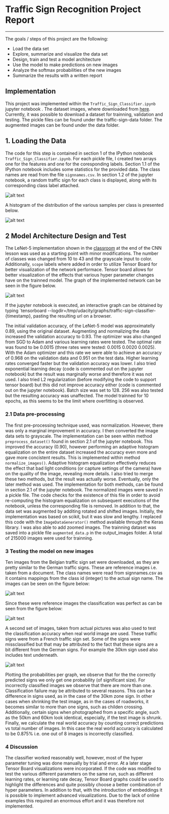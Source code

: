 # Traffic Sign Recognition Project Report

---
The goals / steps of this project are the following:

* Load the data set
* Explore, summarize and visualize the data set
* Design, train and test a model architecture
* Use the model to make predictions on new images
* Analyze the softmax probabilities of the new images
* Summarize the results with a written report

[//]: # (Image References)

[image1]: ./output_images/test_img_thumb.png "Thumbnails of trainning Images"
[image2]: ./output_images/class_freq.png "Class frequency count"
[image3]: ./output_images/lenet_graph.png "Network graph"
[image4]: ./output_images/test_signs.png "Belgian traffic signs for testing"
[image5]: ./output_images/classified_test_signs.png "Classified belgian signs"
[image6]: ./output_images/classified_test_signs_french.png "Classified french signs"

## Implementation

This project was implemented within the `Traffic_Sign_Classifier.ipynb` jupyter notebook . The dataset images, where downloaded from [here](http://benchmark.ini.rub.de/?section=gtsrb&subsection=dataset#Downloads). Currently, it was possible to download a dataset for trainning, validation and testing. The pickle files can be found under the traffic-sign-data folder. The augmented images can be found under the data folder.

## 1. Loading the Data

The code for this step is contained in section 1 of the IPython notebook `Traffic_Sign_Classifier.ipynb`. For each pickle file, I created two arrays one for the features and one for the coresponding labels. Section 1.1 of the IPython notebook includes some statistics for the provided data. The class names are read from the file `signnames.csv`. In section 1.2 of the jupyter notebook, a random traffic sign for each class is displayed, along with its corresponding class label attached.

![alt text][image1]

A histogram of the distribution of the various samples per class is presented below.

![alt text][image2]

## 2 Model Architecture Design and Test

The LeNet-5 implementation shown in the [classroom](https://classroom.udacity.com/nanodegrees/nd013/parts/fbf77062-5703-404e-b60c-95b78b2f3f9e/modules/6df7ae49-c61c-4bb2-a23e-6527e69209ec/lessons/601ae704-1035-4287-8b11-e2c2716217ad/concepts/d4aca031-508f-4e0b-b493-e7b706120f81) at the end of the CNN lesson was used as a starting point with minor modifications. The number of classes was changed from 10 to 43 and the grayscale input to color. Additionally, `scope` labels where added in order to utilize Tensor Board for better visualization of the network performace. Tensor board allows for better visualization of the effects that various hyper parameter changes have on the trainned model. The graph of the implemented network can be seen in the figure below. 

![alt text][image3]

If the jupyter notebook is executed, an interactive graph can be obtained by typing `tensorboard --logdir=/tmp/udacity/graphs/traffic-sign-classifier-{timestamp}, pasting the resulting url on a browser. 

The initial validation accuracy, of the LeNet-5 model was approximatelly 0.89, using the original dataset. Augmenting and normalizing the data increased the validation accuracy to 0.93.
The optimizer was also changed from SGD to Adam and various learning rates were tested. The optimal rate was found to be 0.0015 (three rates were tested: 0.0015 0.0020 0.0025). With the Adam optimizer and this rate we were able to achieve an accuracy of 0.968 on the validation data and 0.951 on the test data. Higher learning rates converged faster but the validation accuracy was lower. I also tried exponential learning decay (code is commented out on the jupyter notebook) but the result was marginally worse and therefore it was not used.
I also tried L2 regularization (before modifying the code to support tensor board) but this did not improve accuracy either (code is commented out on the jupyter notebook).
Batch size was set to 128. 256 was also tested but the resulting accuracy was unaffected. The model trainned for 10 epochs, as this seems to be the limit where overfitting is observed.

### 2.1 Data pre-processing

The first pre-processing technique used, was normalization. However, there was only a marginal improvement in accuracy. I then converted the image data sets to grayscale. The implementation can be seen within method `preprocess_dataset()` found in section 2.1 of the jupyter notebook. This improved the accuracy (0.90), however performing an adaptive histogram equalization on the entire dataset increased the accuracy even more and gave more concistent results. This is implemented within method `normalize_images()`. Adaptive histogram equalization effectively reduces the effect that bad light conditions (or capture settings of the camera) have on the quality of the image, revealing more details. I also tried to merge these two methods, but the result was actually worse. Eventually, only the later method was used. The implementation for both methods, can be found in section 2.1 of the jupyter notebook. The normalized images were saved in a pickle file. The code checks for the existence of this file in order to avoid re-computing the histogram equalization on subsequent executions of the notebook, unless the corresponding file is removed.
In addition to that, the data set was augmented by additing rotated and shifted images. Initially, the implementation was based on scikit, but it was slow and lengthy. I replaced this code with the `ImageDataGenerator()` method available through the Keras library. I was also able to add zoomed images. The trainning dataset was saved into a pickle file `augmented_data.p` in the output_images folder. A total of 215000 images were used for trainning.

### 3 Testing the model on new images

Ten images from the Belgian traffic sign set were downloaded, as they are pretty similar to the German traffic signs. These are reference images i.e. taken from a document. The class names were read from signnames.csv as it contains mappings from the class id (integer) to the actual sign name. The images can be seen on the figure below:

![alt text][image4]

Since these were reference images the classification was perfect as can be seen from the figure below:

![alt text][image5]

A second set of images, taken from actual pictures was also used to test the classification accuracy when real world image are used. These traffic signs were from a French traffic sign set. Some of the signs were missclassified but that may be attributed to the fact that these signs are a bit different from the German signs. For example the 30km sign used also includes text underneath.

![alt text][image6]

Plotting the probabilities per graph, we observe that for the the correctly predicted signs we only get one probability (of significant size). For incorrectly classified images we observe that there are more than one. Classification failure may be attributed to several reasons. This can be a difference in signs used, as in the case of the 30km zone sign. In other cases when shrinking the test image, as in the cases of roadworks, it becomes similar to more than one signs, such as childen crossing. Additionally, certain signs when photographed from a specific angle, such as the 50km and 60km look identical, especially, if the test image is shrunk.
Finally, we calculate the real world accuracy by counting correct predictions vs total number of images. In this case the real world accuracy is calculated to be 0.875% i.e. one out of 8 images is incorrectly classified.

### 4 Discussion

The classifier worked reasonably well, however, most of the hyper parameter tuning was done manually by trial and error. At a later stage Tensor Board visualizations were incorporated. If the code was modified to test the various different parameters on the same run, such as different learning rates, or learning rate decay, Tensor Board graphs could be used to highlight the differences and quite possibly choose a better combination of hyper parameters. In addition to that, with the introduction of embeddings it is possible to implement advanced visualizations. Due to the lack of online examples this required an enormous effort and it was therefore not implemented.

